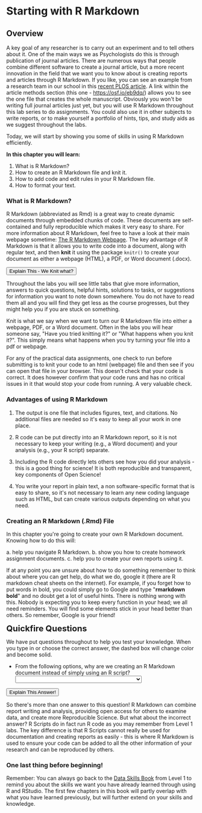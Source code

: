 # Starting with R Markdown

## Overview

A key goal of any researcher is to carry out an experiment and to tell others about it. One of the main ways we as Psychologists do this is through publication of journal articles. There are numerous ways that people combine different software to create a journal article, but a more recent innovation in the field that we want you to know about is creating reports and articles through R Markdown. If you like, you can see an example from a research team in our school in this <a href ="http://journals.plos.org/plosone/article?id=10.1371/journal.pone.0185093" target = "_blank">recent PLOS article</a>. A link within the article methods section (this one - <a href="https://osf.io/eb9dq/" target = "_blank">https://osf.io/eb9dq/</a>) allows you to see the one file that creates the whole manuscript. Obviously you won't be writing full journal articles just yet, but you will use R Markdown throughout this lab series to do assignments. You could also use it in other subjects to write reports, or to make yourself a portfolio of hints, tips, and study aids as we suggest throughout the labs. 

Today, we will start by showing you some of skills in using R Markdown efficiently.

**In this chapter you will learn\:**

1. What is R Markdown?
2. How to create an R Markdown file and knit it.
3. How to add code and edit rules in your R Markdown file.
4. How to format your text.

### What is R Markdown?

R Markdown (abbreviated as Rmd) is a great way to create dynamic documents through embedded chunks of code. These documents are self-contained and fully reproducible which makes it very easy to share. For more information about R Markdown, feel free to have a look at their main webpage sometime: <a href="http://rmarkdown.rstudio.com" target = "_blank">The R Markdown Webpage</a>. The key advantage of R Markdown is that it allows you to write code into a document, along with regular text, and then **knit** it using the package `knitr()` to create your document as either a webpage (HTML), a PDF, or Word document (.docx). 


<div class='webex-solution'><button>Explain This - We Knit what?</button>

<div class="info">
<p>Throughout the labs you will see little tabs that give more information, answers to quick questions, helpful hints, solutions to tasks, or suggestions for information you want to note down somewhere. You do not have to read them all and you will find they get less as the course progresses, but they might help you if you are stuck on something.</p>
<p>Knit is what we say when we want to turn our R Markdown file into either a webpage, PDF, or a Word document. Often in the labs you will hear someone say, "Have you tried knitting it?" or "What happens when you knit it?". This simply means what happens when you try turning your file into a pdf or webpage.</p>
<p>For any of the practical data assignments, one check to run before submitting is to knit your code to an html (webpage) file and then see if you can open that file in your browser. This doesn't check that your code is correct. It does however confirm that your code runs and has no critical issues in it that would stop your code from running. A very valuable check.</p>
</div>

</div>
  

### Advantages of using R Markdown

1. The output is one file that includes figures, text, and citations. No additional files are needed so it's easy to keep all your work in one place. 

2. R code can be put directly into an R Markdown report, so it is not necessary to keep your writing (e.g., a Word document) and your analysis (e.g., your R script) separate.  

3. Including the R code directly lets others see how you did your analysis - this is a good thing for science! It is both reproducible and transparent, key components of Open Science!  

4. You write your report in plain text, a non software-specific format that is easy to share, so it's not necessary to learn any new coding language such as HTML, but can create various outputs depending on what you need. 

### Creating an R Markdown (.Rmd) File

In this chapter you're going to create your own R Markdown document. Knowing how to do this will:

a. help you navigate R Markdown.
b. show you how to create homework assignment documents.
c. help you to create your own reports using it.

If at any point you are unsure about how to do something remember to think about where you can get help, do what we do, google it (there are R markdown cheat sheets on the internet). For example, if you forget how to put words in bold, you could simply go to Google and type "**rmarkdown bold**" and no doubt get a lot of useful hints. There is nothing wrong with this. Nobody is expecting you to keep every function in your head; we all need reminders. You will find some elements stick in your head better than others. So remember, Google is your friend!

<span style="font-size: 22px; font-weight: bold; color: var(--green);">Quickfire Questions</span>

We have put questions throughout to help you test your knowledge. When you type in or choose the correct answer, the dashed box will change color and become solid.

- From the following options, why are we creating an R Markdown document instead of simply using an R script? <select class='webex-solveme' data-answer='["R Markdown can combine report writing and analysis","Reproducible Science!"]'> <option></option> <option>R Markdown can combine report writing and analysis</option> <option>R Scripts can&apos;t run code</option> <option>Reproducible Science!</option></select>  


<div class='webex-solution'><button>Explain This Answer!</button>

<div class="info">
<p>So there's more than one answer to this question! R Markdown can combine report writing and analysis, providing open access for others to examine data, and create more Reproducible Science. But what about the incorrect answer? R Scripts do in fact run R code as you may remember from Level 1 labs. The key difference is that R Scripts cannot really be used for documentation and creating reports as easily - this is where R Markdown is used to ensure your code can be added to all the other information of your research and can be reproduced by others.</p>
</div>

</div>
  

### One last thing before beginning!

Remember: You can always go back to the <a href = "https://psyteachr.github.io/data-skills-v1/" target = "_blank">Data Skills Book</a> from Level 1 to remind you about the skills we want you have already learned through using R and RStudio. The first few chapters in this book will partly overlap with what you have learned previously, but will further extend on your skills and knowledge.

